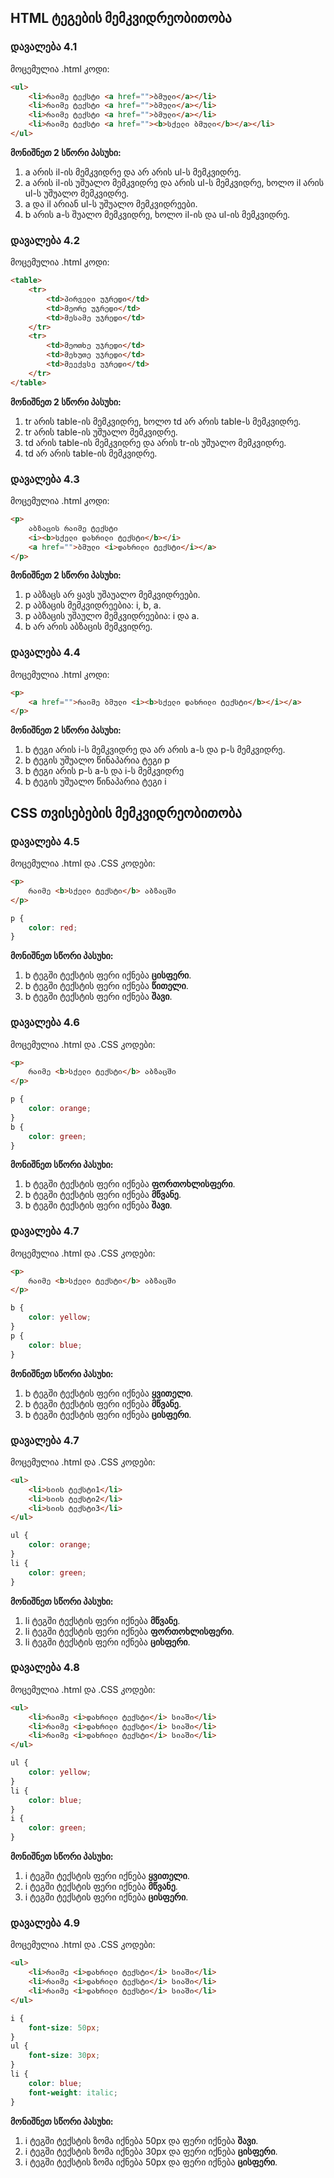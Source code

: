 ## HTML ტეგების მემკვიდრეობითობა
### დავალება 4.1

მოცემულია .html კოდი:

```html
<ul>
	<li>რაიმე ტექსტი <a href="">ბმული</a></li>
	<li>რაიმე ტექსტი <a href="">ბმული</a></li>
	<li>რაიმე ტექსტი <a href="">ბმული</a></li>
	<li>რაიმე ტექსტი <a href=""><b>სქელი ბმული</b></a></li>
</ul>
```
**მონიშნეთ 2 სწორი პასუხი:**
1. a არის il-ის მემკვიდრე და არ არის ul-ს მემკვიდრე.
2. a არის il-ის უშუალო მემკვიდრე და არის ul-ს მემკვიდრე, ხოლო il არის ul-ს უშუალო მემკვიდრე.
3. a და il არიან  ul-ს უშუალო მემკვიდრეები.
4. b არის a-ს შუალო მემკვიდრე, ხოლო il-ის და ul-ის მემკვიდრე.

### დავალება 4.2
მოცემულია .html კოდი:
```html
<table>
	<tr>
		<td>პირველი უჯრედი</td>
		<td>მეორე უჯრედი</td>
		<td>მესამე უჯრედი</td>
	</tr>
	<tr>
		<td>მეოთხე უჯრედი</td>
		<td>მეხუთე უჯრედი</td>
		<td>მეექვსე უჯრედი</td>
	</tr>
</table>
```
**მონიშნეთ 2 სწორი პასუხი:**
1. tr არის table-ის მემკვიდრე, ხოლო  td არ არის table-ს მემკვიდრე.
2. tr არის table-ის უშუალო მემკვიდრე.
3. td არის table-ის მემკვიდრე და არის tr-ის უშუალო მემკვიდრე.
4. td არ არის table-ის მემკვიდრე.

### დავალება 4.3
მოცემულია .html კოდი:
```html
<p>
	აბზაცის რაიმე ტექსტი
	<i><b>სქელი დახრილი ტექსტი</b></i>
	<a href="">ბმული <i>დახრილი ტექსტი</i></a>
</p>
```
**მონიშნეთ 2 სწორი პასუხი:**
1. p აბზაცს არ ყავს უშაუალო მემკვიდრეები.
2. p აბზაცის მემკვიდრეებია: i, b, a.
3. p აბზაცის უშაულო მემკვიდრეებია: i და a.
4. b არ არის აბზაცის მემკვიდრე.

### დავალება 4.4
მოცემულია .html კოდი:
```html
<p>
	<a href="">რაიმე ბმული <i><b>სქელი დახრილი ტექსტი</b></i></a>
</p>
```

**მონიშნეთ 2 სწორი პასუხი:**
1. b ტეგი არის i-ს მემკვიდრე და არ არის a-ს და p-ს მემკვიდრე.
2. b ტეგის უშუალო წინაპარია ტეგი p
3. b ტეგი არის p-ს a-ს და i-ს მემკვიდრე
4. b ტეგის უშუალო წინაპარია ტეგი i

## CSS თვისებების მემკვიდრეობითობა
### დავალება 4.5

მოცემულია .html და .CSS კოდები:

```html
<p>
	რაიმე <b>სქელი ტექსტი</b> აბზაცში
</p>
```
```css
p {
	color: red;
}
```
**მონიშნეთ სწორი პასუხი:**
1. b ტეგში ტექსტის ფერი იქნება **ცისფერი**.
2. b ტეგში ტექსტის ფერი იქნება **წითელი**.
3. b ტეგში ტექსტის ფერი იქნება **შავი**.


### დავალება 4.6

მოცემულია .html და .CSS კოდები:

```html
<p>
	რაიმე <b>სქელი ტექსტი</b> აბზაცში
</p>
```
```css
p {
	color: orange;
}
b {
	color: green;
}
```
**მონიშნეთ სწორი პასუხი:**
1. b ტეგში ტექსტის ფერი იქნება **ფორთოხლისფერი**.
2. b ტეგში ტექსტის ფერი იქნება **მწვანე**.
3. b ტეგში ტექსტის ფერი იქნება **შავი**.

### დავალება 4.7

მოცემულია .html და .CSS კოდები:

```html
<p>
	რაიმე <b>სქელი ტექსტი</b> აბზაცში
</p>
```
```css
b {
	color: yellow;
}
p {
	color: blue;
}
```
**მონიშნეთ სწორი პასუხი:**
1. b ტეგში ტექსტის ფერი იქნება **ყვითელი**.
2. b ტეგში ტექსტის ფერი იქნება **მწვანე**.
3. b ტეგში ტექსტის ფერი იქნება **ცისფერი**.


### დავალება 4.7

მოცემულია .html და .CSS კოდები:

```html
<ul>
	<li>სიის ტექსტი1</li>
	<li>სიის ტექსტი2</li>
	<li>სიის ტექსტი3</li>
</ul>
```
```css
ul {
	color: orange;
}
li {
	color: green;
}
```
**მონიშნეთ სწორი პასუხი:**
1. li ტეგში ტექსტის ფერი იქნება **მწვანე**.
2. li ტეგში ტექსტის ფერი იქნება **ფორთოხლისფერი**.
3. li ტეგში ტექსტის ფერი იქნება **ცისფერი**.

### დავალება 4.8

მოცემულია .html და .CSS კოდები:

```html
<ul>
	<li>რაიმე <i>დახრილი ტექსტი</i> სიაში</li>
	<li>რაიმე <i>დახრილი ტექსტი</i> სიაში</li>
	<li>რაიმე <i>დახრილი ტექსტი</i> სიაში</li>
</ul>
```
```css
ul {
	color: yellow;
}
li {
	color: blue;
}
i {
	color: green;
}
```
**მონიშნეთ სწორი პასუხი:**
1. i ტეგში ტექსტის ფერი იქნება **ყვითელი**.
2. i ტეგში ტექსტის ფერი იქნება **მწვანე**.
3. i ტეგში ტექსტის ფერი იქნება **ცისფერი**.

### დავალება 4.9

მოცემულია .html და .CSS კოდები:

```html
<ul>
	<li>რაიმე <i>დახრილი ტექსტი</i> სიაში</li>
	<li>რაიმე <i>დახრილი ტექსტი</i> სიაში</li>
	<li>რაიმე <i>დახრილი ტექსტი</i> სიაში</li>
</ul>
```
```css
i {
	font-size: 50px;
}
ul {
	font-size: 30px;
}
li {
	color: blue;
	font-weight: italic;
}
```
**მონიშნეთ სწორი პასუხი:**
1. i ტეგში ტექსტის ზომა იქნება 50px და ფერი იქნება **შავი**.
2. i ტეგში ტექსტის ზომა იქნება 30px და ფერი იქნება **ცისფერი**.
3. i ტეგში ტექსტის ზომა იქნება 50px და ფერი იქნება **ცისფერი**.
